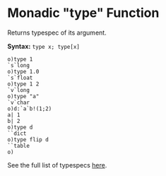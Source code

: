 # Monadic "type" Function

Returns typespec of its argument.

**Syntax:** ```type x; type[x]```

```o
o)type 1
`s`long
o)type 1.0
`s`float
o)type 1 2
`v`long
o)type "a"
`v`char
o)d:`a`b!(1;2)
a| 1
b| 2
o)type d
``dict
o)type flip d
``table
o)
```

See the full list of typespecs [here](/reference/types/scalars/scalars.md).
